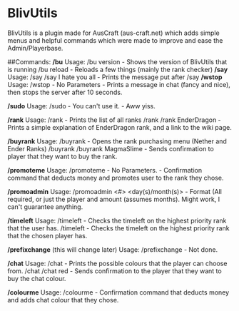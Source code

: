 BlivUtils
==================

BlivUtils is a plugin made for AusCraft (aus-craft.net) which adds simple menus and helpful commands
which were made to improve and ease the Admin/Playerbase.

##Commands:
**/bu**
    Usage:
        /bu version
            - Shows the version of BlivUtils that is running
        /bu reload
            - Reloads a few things (mainly the rank checker)
**/say**
    Usage:
        /say <message>
        /say I hate you all
            - Prints the message put after /say
**/wstop**
    Usage:
        /wstop
            - No Parameters
            - Prints a message in chat (fancy and nice), then stops the server after 10 seconds.

**/sudo**
    Usage:
        /sudo
            - You can't use it.
            - Aww yiss.

**/rank**
    Usage:
        /rank
            - Prints the list of all ranks
        /rank <rank>
        /rank EnderDragon
            - Prints a simple explanation of EnderDragon rank, and a link to the wiki page.

**/buyrank**
    Usage:
        /buyrank
            - Opens the rank purchasing menu (Nether and Ender Ranks)
        /buyrank <rank>
        /buyrank MagmaSlime
            - Sends confirmation to player that they want to buy the rank.

**/promoteme**
    Usage:
        /promoteme
            - No Parameters.
            - Confirmation command that deducts money and promotes user to the rank they chose.
            
**/promoadmin**
    Usage:
        /promoadmin <player> <#> <day(s)/month(s)>
            - Format (All required, or just the player and amount (assumes months). Might work, I can't guarantee anything.

**/timeleft**
    Usage:
        /timeleft
            - Checks the timeleft on the highest priority rank that the user has.
        /timeleft <name>
            - Checks the timeleft on the highest priority rank that the chosen player has.

**/prefixchange** (this will change later)
    Usage:
        /prefixchange <something else>
            - Not done.

**/chat**
    Usage:
        /chat
            - Prints the possible colours that the player can choose from.
        /chat <colour>
        /chat red
            - Sends confirmation to the player that they want to buy the chat colour.

**/colourme**
    Usage:
        /colourme
            - Confirmation command that deducts money and adds chat colour that they chose.

